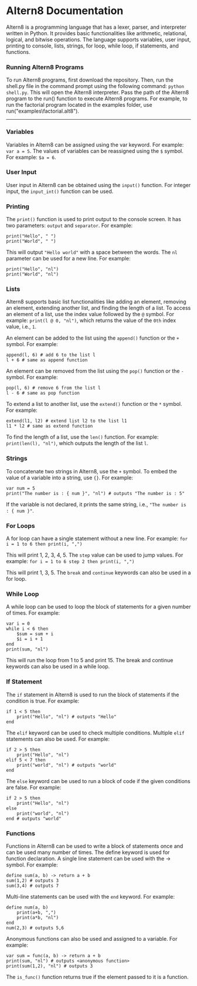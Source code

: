 # Altern8 Documentation
Altern8 is a programming language that has a lexer, parser, and interpreter written in Python. It provides basic functionalities like arithmetic, relational, logical, and bitwise operations. The language supports variables, user input, printing to console, lists, strings, for loop, while loop, if statements, and functions.

### Running Altern8 Programs
To run Altern8 programs, first download the repository. Then, run the shell.py file in the command prompt using the following command: `python shell.py`. This will open the Altern8 interpreter. Pass the path of the Altern8 program to the run() function to execute Altern8 programs. For example, to run the factorial program located in the examples folder, use run("examples\factorial.alt8").

---

### Variables
Variables in Altern8 can be assigned using the var keyword. For example: `var a = 5`. The values of variables can be reassigned using the `$` symbol. For example: `$a = 6`.

### User Input
User input in Altern8 can be obtained using the `input()` function. For integer input, the `input_int()` function can be used.

### Printing
The `print()` function is used to print output to the console screen. It has two parameters: `output` and `separator`. For example:
```
print("Hello", " ")
print("World", " ")
```
This will output `"Hello world"` with a space between the words. The `nl` parameter can be used for a new line. For example:
```
print("Hello", "nl")
print("World", "nl")
```
### Lists
Altern8 supports basic list functionalities like adding an element, removing an element, extending another list, and finding the length of a list. To access an element of a list, use the index value followed by the `@` symbol. For example: `print(l @ 0, "nl")`, which returns the value of the `0th` index value, i.e., `1`.

An element can be added to the list using the `append()` function or the `+` symbol. For example:
```
append(l, 6) # add 6 to the list l
l + 6 # same as append function
```
An element can be removed from the list using the `pop()` function or the `-` symbol. For example:
```
pop(l, 6) # remove 6 from the list l
l - 6 # same as pop function
```
To extend a list to another list, use the `extend()` function or the `*` symbol. For example:
```
extend(l1, l2) # extend list l2 to the list l1
l1 * l2 # same as extend function
```
To find the length of a list, use the `len()` function. For example: `print(len(l), "nl")`, which outputs the length of the list `l`.

### Strings
To concatenate two strings in Altern8, use the `+` symbol. To embed the value of a variable into a string, use `{}`. For example:
```
var num = 5
print("The number is : { num }", "nl") # outputs "The number is : 5"
```
If the variable is not declared, it prints the same string, i.e., `"The number is : { num }"`.

### For Loops
A for loop can have a single statement without a new line. For example:
`for i = 1 to 6 then print(i, ",")`

This will print 1, 2, 3, 4, 5. The `step` value can be used to jump values. For example:
`for i = 1 to 6 step 2 then print(i, ",")`

This will print 1, 3, 5. The `break` and `continue` keywords can also be used in a for loop.

### While Loop
A while loop can be used to loop the block of statements for a given number of times. For example:

```
var i = 0
while i < 6 then
    $sum = sum + i
    $i = i + 1
end
print(sum, "nl")
```
This will run the loop from 1 to 5 and print 15. The break and continue keywords can also be used in a while loop.

### If Statement
The `if` statement in Altern8 is used to run the block of statements if the condition is true. For example:

```
if 1 < 5 then
    print("Hello", "nl") # outputs "Hello"
end
```
The `elif` keyword can be used to check multiple conditions. Multiple `elif` statements can also be used. For example:

```
if 2 > 5 then
    print("Hello", "nl")
elif 5 < 7 then
    print("world", "nl") # outputs "world"
end
```
The `else` keyword can be used to run a block of code if the given conditions are false. For example:

```
if 2 > 5 then
    print("Hello", "nl")
else
    print("world", "nl")
end # outputs "world"
```

### Functions
Functions in Altern8 can be used to write a block of statements once and can be used many number of times. The define keyword is used for function declaration. A single line statement can be used with the -> symbol. For example:

```
define sum(a, b) -> return a + b
sum(1,2) # outputs 3
sum(3,4) # outputs 7
```
Multi-line statements can be used with the `end` keyword. For example:

```
define num(a, b)
    print(a+b, ",")
    print(a*b, "nl")
end
num(2,3) # outputs 5,6
```
Anonymous functions can also be used and assigned to a variable. For example:

```
var sum = func(a, b) -> return a + b
print(sum, "nl") # outputs <anonymous function>
print(sum(1,2), "nl") # outputs 3
```
The `is_func()` function returns true if the element passed to it is a function.
